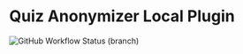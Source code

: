 # Quiz Anonymizer Local Plugin

![GitHub Workflow Status (branch)](https://img.shields.io/github/actions/workflow/status/ucsf-education/local_quizanon/ci.yml?label=ci&branch=MOODLE_401_STAGING)